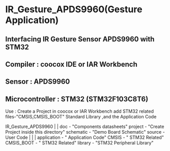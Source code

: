 #                                             IR_Gesture_APDS9960(Gesture Application)


## 					   Interfacing IR Gesture Sensor APDS9960 with STM32 



## Compiler : coocox IDE or IAR Workbench
## Sensor : APDS9960
## Microcontroller : STM32 (STM32F103C8T6)


Use : Create a Project in coocox or IAR Workbench add STM32 related files-"CMSIS,CMSIS_BOOT" Standard Library ,and the Application Code

IR_Gesture_APDS9960
	|
	|
	doc - "Components datasheets"
	project - "Create Project inside this directory"
	schematic - "Demo Board Schematic"
	source - User Code
		|
		|
		|
		application - " Application Code" 
		CMSIS		 - " STM32 Related"
		CMSIS_BOOT - " STM32 Related"
		library    - "STM32 Peripheral Library"


